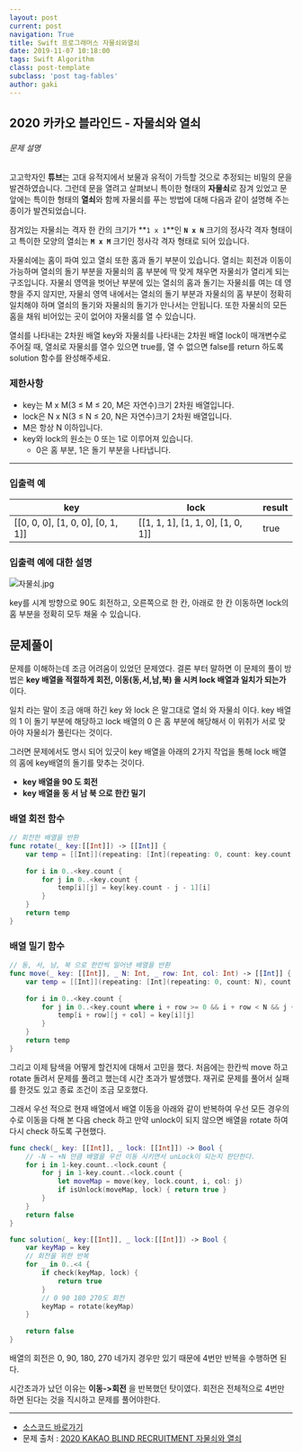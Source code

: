 ```yaml
---
layout: post
current: post
navigation: True
title: Swift 프로그래머스 자물쇠와열쇠
date: 2019-11-07 10:18:00
tags: Swift Algorithm
class: post-template
subclass: 'post tag-fables'
author: gaki
---  
```


## 2020 카카오 블라인드 - 자물쇠와 열쇠



###### 문제 설명

고고학자인 **튜브**는 고대 유적지에서 보물과 유적이 가득할 것으로 추정되는 비밀의 문을 발견하였습니다. 그런데 문을 열려고 살펴보니 특이한 형태의 **자물쇠**로 잠겨 있었고 문 앞에는 특이한 형태의 **열쇠**와 함께 자물쇠를 푸는 방법에 대해 다음과 같이 설명해 주는 종이가 발견되었습니다.

잠겨있는 자물쇠는 격자 한 칸의 크기가 **`1 x 1`**인 **`N x N`** 크기의 정사각 격자 형태이고 특이한 모양의 열쇠는 **`M x M`** 크기인 정사각 격자 형태로 되어 있습니다.

자물쇠에는 홈이 파여 있고 열쇠 또한 홈과 돌기 부분이 있습니다. 열쇠는 회전과 이동이 가능하며 열쇠의 돌기 부분을 자물쇠의 홈 부분에 딱 맞게 채우면 자물쇠가 열리게 되는 구조입니다. 자물쇠 영역을 벗어난 부분에 있는 열쇠의 홈과 돌기는 자물쇠를 여는 데 영향을 주지 않지만, 자물쇠 영역 내에서는 열쇠의 돌기 부분과 자물쇠의 홈 부분이 정확히 일치해야 하며 열쇠의 돌기와 자물쇠의 돌기가 만나서는 안됩니다. 또한 자물쇠의 모든 홈을 채워 비어있는 곳이 없어야 자물쇠를 열 수 있습니다.

열쇠를 나타내는 2차원 배열 key와 자물쇠를 나타내는 2차원 배열 lock이 매개변수로 주어질 때, 열쇠로 자물쇠를 열수 있으면 true를, 열 수 없으면 false를 return 하도록 solution 함수를 완성해주세요.

### 제한사항

- key는 M x M(3 ≤ M ≤ 20, M은 자연수)크기 2차원 배열입니다.
- lock은 N x N(3 ≤ N ≤ 20, N은 자연수)크기 2차원 배열입니다.
- M은 항상 N 이하입니다.
- key와 lock의 원소는 0 또는 1로 이루어져 있습니다.
  - 0은 홈 부분, 1은 돌기 부분을 나타냅니다.

------

### 입출력 예

| key                               | lock                              | result |
| --------------------------------- | --------------------------------- | ------ |
| [[0, 0, 0], [1, 0, 0], [0, 1, 1]] | [[1, 1, 1], [1, 1, 0], [1, 0, 1]] | true   |

### 입출력 예에 대한 설명

![자물쇠.jpg](https://grepp-programmers.s3.amazonaws.com/files/production/469703690b/79f2f473-5d13-47b9-96e0-a10e17b7d49a.jpg)

key를 시계 방향으로 90도 회전하고, 오른쪽으로 한 칸, 아래로 한 칸 이동하면 lock의 홈 부분을 정확히 모두 채울 수 있습니다.



## 문제풀이

문제를 이해하는데 조금 어려움이 있었던 문제였다.  결론 부터 말하면 이 문제의 풀이 방법은 **key 배열을 적절하게 회전, 이동(동,서,남,북) 을 시켜 lock 배열과 일치가 되는가**  이다.

일치 라는 말이 조금 애매 하긴 key 와 lock 은 말그대로 열쇠 와 자물쇠 이다. key 배열의 1 이 돌기 부분에 해당하고 lock 배열의 0 은 홈 부분에 해당해서 이 위취가 서로 맞아야 자물쇠가 풀린다는 것이다.

그러면 문제에서도 명시 되어 있긋이 key 배열을 아래의 2가지 작업을 통해 lock 배열의 홈에 key배열의 돌기를 맞추는 것이다.

- **key 배열을 90 도 회전**
- **key 배열을 동 서 남 북 으로 한칸 밀기**



### 배열 회전 함수

````swift
// 회전한 배열을 반환
func rotate(_ key:[[Int]]) -> [[Int]] {
    var temp = [[Int]](repeating: [Int](repeating: 0, count: key.count), count: key.count)
    
    for i in 0..<key.count {
        for j in 0..<key.count {
            temp[i][j] = key[key.count - j - 1][i]
        }
    }
    return temp
}
````



### 배열 밀기 함수

```swift
// 동, 서, 남, 북 으로 한칸씩 밀어낸 배열을 반환
func move(_ key: [[Int]], _ N: Int, _ row: Int, col: Int) -> [[Int]] {
    var temp = [[Int]](repeating: [Int](repeating: 0, count: N), count: N)
    
    for i in 0..<key.count {
        for j in 0..<key.count where i + row >= 0 && i + row < N && j + col >= 0 && j + col < N {
            temp[i + row][j + col] = key[i][j]
        }
    }
    return temp
}
```

그리고 이제 탐색을 어떻게 할건지에 대해서 고민을 했다. 처음에는 한칸씩 move 하고 rotate 돌려서 문제를 풀려고 했는데 시간 초과가 발생했다. 재귀로 문제를 풀어서 실패를 한것도 있고 종료 조건이 조금 모호했다.

그래서 우선 적으로 현재 배열에서 배열 이동을 아래와 같이 반복하여 우선 모든 경우의 수로 이동을 다해 본 다음 check 하고  만약 unlock이 되지 않으면 배열을 rotate 하여 다시 check 하도록 구현했다.

```swift
func check(_ key: [[Int]], _ lock: [[Int]]) -> Bool {
    // -N ~ +N 만큼 배열을 우선 이동 시키면서 unLock이 되는지 판단한다.
    for i in 1-key.count..<lock.count {
        for j in 1-key.count..<lock.count {
            let moveMap = move(key, lock.count, i, col: j)
            if isUnlock(moveMap, lock) { return true }
        }
    }
    return false
}

func solution(_ key:[[Int]], _ lock:[[Int]]) -> Bool {
    var keyMap = key
    // 회전을 위한 반복
    for _ in 0..<4 {
        if check(keyMap, lock) {
            return true
        }
        // 0 90 180 270도 회전
        keyMap = rotate(keyMap)
    }
    
    return false
}
```

배열의 회전은 0, 90, 180, 270 네가지 경우만 있기 때문에 4번만 반복을 수행하면 된다.

시간초과가 났던 이유는 **이동->회전** 을 반복했던 탓이였다. 회전은 전체적으로 4번만 하면 된다는 것을 직시하고 문제를 풀어야한다.

<hr>

- [소스코드 바로가기](https://github.com/gaki2745/Algorithm-with-Swift/blob/master/프로그래머스/Programmers_2020카카오_자물쇠와열쇠/Programmers_2020카카오_자물쇠와열쇠/main.swift)
- 문제 출처 : [2020 KAKAO BLIND RECRUITMENT 자물쇠와 열쇠](https://programmers.co.kr/learn/courses/30/lessons/60059)
